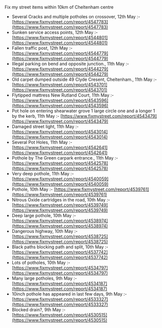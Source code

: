 Fix my street items within 10km of Cheltenham centre

<!-- fix_marker starts -->

- Several Cracks and multiple potholes on crossover, 12th May :- [https://www.fixmystreet.com/report/4547783](https://www.fixmystreet.com/report/4547783)
- Sunken service access points, 12th May :- [https://www.fixmystreet.com/report/4544801](https://www.fixmystreet.com/report/4544801)
- Fallen traffic post, 12th May :- [https://www.fixmystreet.com/report/4544779](https://www.fixmystreet.com/report/4544779)
- Illegal parking on bend and opposite junction., 11th May :- [https://www.fixmystreet.com/report/4544279](https://www.fixmystreet.com/report/4544279)
- Old carpet dumped outside 49 Clyde Cresent, Cheltenham., 11th May :- [https://www.fixmystreet.com/report/4543701](https://www.fixmystreet.com/report/4543701)
- Flytipped mattress New Rutland Court, 11th May :- [https://www.fixmystreet.com/report/4543596](https://www.fixmystreet.com/report/4543596)
- Pot hole on entering shearwater grove 1 large circle one and a longer 1 by the kerb, 11th May :- [https://www.fixmystreet.com/report/4543479](https://www.fixmystreet.com/report/4543479)
- Damaged street light, 11th May :- [https://www.fixmystreet.com/report/4543014](https://www.fixmystreet.com/report/4543014)
- Several Pot Holes, 11th May :- [https://www.fixmystreet.com/report/4542641](https://www.fixmystreet.com/report/4542641)
- Pothole by The Green carpark entrance., 11th May :- [https://www.fixmystreet.com/report/4542578](https://www.fixmystreet.com/report/4542578)
- Very deep pothole, 11th May :- [https://www.fixmystreet.com/report/4540059](https://www.fixmystreet.com/report/4540059)
- Pothole, 10th May :- [https://www.fixmystreet.com/report/4539761](https://www.fixmystreet.com/report/4539761)
- Nitrous Oxide cartridges in the road, 10th May :- [https://www.fixmystreet.com/report/4539749](https://www.fixmystreet.com/report/4539749)
- Deep large pothole, 10th May :- [https://www.fixmystreet.com/report/4538974](https://www.fixmystreet.com/report/4538974)
- Dangerous highway, 10th May :- [https://www.fixmystreet.com/report/4538725](https://www.fixmystreet.com/report/4538725)
- Black paths blocking path and split, 10th May :- [https://www.fixmystreet.com/report/4537742](https://www.fixmystreet.com/report/4537742)
- Lots of potholes, 10th May :- [https://www.fixmystreet.com/report/4534797](https://www.fixmystreet.com/report/4534797)
- Many large potholes, 9th May :- [https://www.fixmystreet.com/report/4534187](https://www.fixmystreet.com/report/4534187)
- 10inch pothole has appeared in last few days, 9th May :- [https://www.fixmystreet.com/report/4533327](https://www.fixmystreet.com/report/4533327)
- Blocked drain?, 9th May :- [https://www.fixmystreet.com/report/4530515](https://www.fixmystreet.com/report/4530515)

<!-- fix_marker ends -->